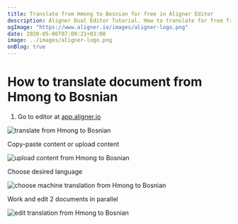```yaml
---
title: Translate from Hmong to Bosnian for free in Aligner Editor
description: Aligner Dual Editor Tutorial. How to translate for free from Hmong to Bosnian. Aligner is multilingual document management platform. 
ogImage: "https://www.aligner.io/images/aligner-logo.png"
date: 2020-05-06T07:09:21+03:00
image: ../images/aligner-logo.png
onBlog: true
---
```


# How to translate document from Hmong to Bosnian

1. Go to editor at [app.aligner.io](https://app.aligner.io "Aligner App web page")

![translate from Hmong to Bosnian](../aligner-blank-editor.png "translate from Hmong to Bosnian")

Copy-paste content or upload content

![upload content from Hmong to Bosnian](../aligner-uploaded-document.png "upload content from Hmong to Bosnian")

Choose desired language

![choose machine translation from Hmong to Bosnian](../aligner-language-dropdown.png "choose machine translation from Hmong to Bosnian")

Work and edit 2 documents in parallel

![edit translation from Hmong to Bosnian](../aligner-double-sitded-editor.png "edit translation from Hmong to Bosnian")

